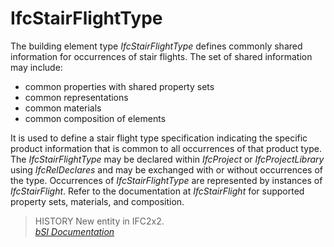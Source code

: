 IfcStairFlightType
==================
The building element type _IfcStairFlightType_ defines commonly shared
information for occurrences of stair flights. The set of shared information
may include:  
  
* common properties with shared property sets  
* common representations  
* common materials  
* common composition of elements  
  
It is used to define a stair flight type specification indicating the specific
product information that is common to all occurrences of that product type.
The _IfcStairFlightType_ may be declared within _IfcProject_ or
_IfcProjectLibrary_ using _IfcRelDeclares_ and may be exchanged with or
without occurrences of the type. Occurrences of _IfcStairFlightType_ are
represented by instances of _IfcStairFlight_. Refer to the documentation at
_IfcStairFlight_ for supported property sets, materials, and composition.  
  
> HISTORY  New entity in IFC2x2.  
[ _bSI
Documentation_](https://standards.buildingsmart.org/IFC/DEV/IFC4_2/FINAL/HTML/schema/ifcsharedbldgelements/lexical/ifcstairflighttype.htm)


